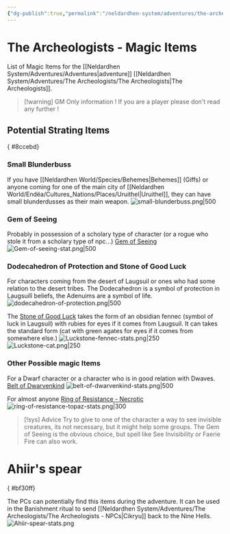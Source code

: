 ```yaml
---
{"dg-publish":true,"permalink":"/neldardhen-system/adventures/the-archeologists/the-archeologists-magic-items/"}
---
```



# The Archeologists - Magic Items
List of Magic Items for the [[Neldardhen System/Adventures/Adventures\|adventure]] [[Neldardhen System/Adventures/The Archeologists/The Archeologists\|The Archeologists]].


> [!warning] GM Only information !
> If you are a player please don't read any further !

## Potential Strating Items
{ #8ccebd}


### Small Blunderbuss
If you have [[Neldardhen World/Species/Behemes\|Behemes]] (Giffs) or anyone coming for one of the main city of [[Neldardhen World/Endëa/Cultures_Nations/Places/Uruithel\|Uruithel]], they can have small blunderdusses as their main weapon.
![small-blunderbuss.png|500](/img/user/Images/Magic%20Items/small-blunderbuss.png)
### Gem of Seeing
Probably in possession of a scholary type of character (or a rogue who stole it from a scholary type of npc...) [Gem of Seeing](https://2014.5e.tools/items.html#gem%20of%20seeing_dmg)
![Gem-of-seeing-stat.png|500](/img/user/Images/Magic%20Items/Gem-of-seeing-stat.png)

### Dodecahedron of Protection and Stone of Good Luck
For characters coming from the desert of Laugsuil or ones who had some relation to the desert tribes. 
The Dodecahedron is a symbol of protection in Laugsuilî beliefs, the Adenuims are a symbol of life.
![dodecahedron-of-protection.png|500](/img/user/Images/Magic%20Items/dodecahedron-of-protection.png)

The [Stone of Good Luck](https://2014.5e.tools/items.html#stone%20of%20good%20luck_dmg) takes the form of an obsidian fennec (symbol of luck in Laugsuil) with rubies for eyes if it comes from Laugsuil. It can takes the standard form (cat with green agates for eyes if it comes from somewhere else.)
![Luckstone-fennec-stats.png|250](/img/user/Images/Magic%20Items/Luckstone-fennec-stats.png) ![Luckstone-cat.png|250](/img/user/Images/Magic%20Items/Luckstone-cat.png)
### Other Possible magic Items
For a Dwarf character or a character who is in good relation with Dwaves. [Belt of Dwarvenkind](https://2014.5e.tools/items.html#belt%20of%20dwarvenkind_dmg)
![belt-of-dwarvenkind-stats.png|500](/img/user/Images/Magic%20Items/belt-of-dwarvenkind-stats.png)

For almost anyone [Ring of Resistance - Necrotic](https://2014.5e.tools/items.html#ring%20of%20necrotic%20resistance_dmg|400)
![ring-of-resistance-topaz-stats.png|300](/img/user/Images/Magic%20Items/ring-of-resistance-topaz-stats.png)

> [!sys] Advice
> Try to give to one of the character a way to see invisible creatures, its not necessary, but it might help some groups.
> The Gem of Seeing is the obvious choice, but spell like See Invisibility or Faerie Fire can also work.

# Ahiir's spear
{ #bf30ff}


The PCs can potentially find this items during the adventure.
It can be used in the Banishment ritual to send [[Neldardhen System/Adventures/The Archeologists/The Archeologists - NPCs\|Cikryu]] back to the Nine Hells.
![Ahiir-spear-stats.png](/img/user/Images/Magic%20Items/Ahiir-spear-stats.png)